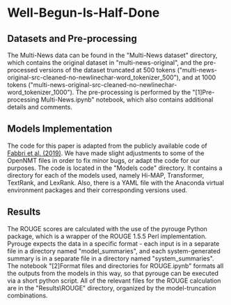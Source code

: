 # Well-Begun-Is-Half-Done

## Datasets and Pre-processing
The Multi-News data can be found in the "Multi-News dataset" directory, which contains the original dataset in "multi-news-original", and 
the pre-processed versions of the dataset truncated at 500 tokens ("multi-news-original-src-cleaned-no-newlinechar-word_tokenizer_500"), and 
at 1000 tokens ("multi-news-original-src-cleaned-no-newlinechar-word_tokenizer_1000"). The pre-processing is performed by the 
"\[1\]Pre-processing Multi-News.ipynb" notebook, which also contains additional details and comments. 


## Models Implementation
The code for this paper is adapted from the publicly available code of [Fabbri et al. (2019)](https://github.com/Alex-Fabbri/Multi-News). We have made slight 
adjustments to some of the OpenNMT files in order to fix minor bugs, or adapt the code for our purposes. The code is located in the "Models code" 
directory. It contains a directory for each of the models used, namely Hi-MAP, Transformer, TextRank, and LexRank. Also, there is a YAML file 
with the Anaconda virtual environment packages and their corresponding versions used.

## Results
The ROUGE scores are calculated with the use of the pyrouge Python package, which is a wrapper of the ROUGE 1.5.5 Perl implementation. Pyrouge 
expects the data in a specific format - each input is in a separate file in a directory named "model_summaries", and each system-generated summary 
is in a separate file in a directory named "system_summaries". The notebook "\[2\]Format files and directories for ROUGE.ipynb" formats all the 
outputs from the models in this way, so that pyrouge can be executed via a short python script. All of the relevant files for the ROUGE calculation
are in the "Results\ROUGE" directory, organized by the model-truncation combinations.
